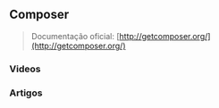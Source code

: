 ## Composer

> Documentação oficial: [http://getcomposer.org/](http://getcomposer.org/)

### Videos

### Artigos
